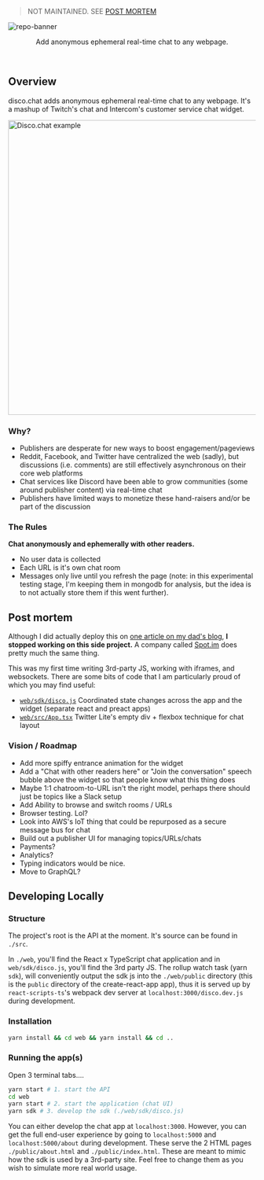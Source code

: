 > NOT MAINTAINED. SEE [POST MORTEM](#post-mortem)


![repo-banner](https://user-images.githubusercontent.com/4060187/41813448-78fad916-7704-11e8-958a-4f57a83a747c.png)

<p align="center">Add anonymous ephemeral real-time chat to any webpage.</p>

<br>


## Overview

disco.chat adds anonymous ephemeral real-time chat to any webpage. It's a mashup of Twitch's chat and Intercom's customer service chat widget.

<img width="600px" src="https://user-images.githubusercontent.com/4060187/41812799-e9462304-76f7-11e8-957d-251403512978.png" alt="Disco.chat example">

### Why?

- Publishers are desperate for new ways to boost engagement/pageviews
- Reddit, Facebook, and Twitter have centralized the web (sadly), but discussions (i.e. comments) are still effectively asynchronous on their core web platforms 
- Chat services like Discord have been able to grow communities (some around publisher content) via real-time chat
- Publishers have limited ways to monetize these hand-raisers and/or be part of the discussion

### The Rules

**Chat anonymously and ephemerally with other readers.**
- No user data is collected
- Each URL is it's own chat room
- Messages only live until you refresh the page (note: in this experimental testing stage, I'm keeping them in mongodb for analysis, but the idea is to not actually store them if this went further).

## Post mortem

Although I did actually deploy this on [one article on my dad's blog](https://www.shellypalmer.com/2017/11/stop-meta-work-now/), **I stopped working on this side project.** A company called [Spot.im](https://spot.im) does pretty much the same thing. 

This was my first time writing 3rd-party JS, working with iframes, and websockets. There are some bits of code that I am particularly proud of which you may find useful:

- [`web/sdk/disco.js`](https://github.com/jaredpalmer/disco.chat/blob/784957691db77d0bbb354de6b5507dbf87377472/web/sdk/disco.js#L305-L342) Coordinated state changes across the app and the widget (separate react and preact apps)
- [`web/src/App.tsx`](https://github.com/jaredpalmer/disco.chat/blob/784957691db77d0bbb354de6b5507dbf87377472/web/src/App.tsx#L317-L331) Twitter Lite's empty div + flexbox technique for chat layout

### Vision / Roadmap

- Add more spiffy entrance animation for the widget
- Add a "Chat with other readers here" or "Join the conversation" speech bubble above the widget so that people know what this thing does
- Maybe 1:1 chatroom-to-URL isn't the right model, perhaps there should just be topics like a Slack setup
- Add Ability to browse and switch rooms / URLs
- Browser testing. Lol?
- Look into AWS's IoT thing that could be repurposed as a secure message bus for chat
- Build out a publisher UI for managing topics/URLs/chats
- Payments?
- Analytics?
- Typing indicators would be nice.
- Move to GraphQL?

## Developing Locally

### Structure

The project's root is the API at the moment. It's source can be found in `./src`.

In `./web`, you'll find the React x TypeScript chat application and in `web/sdk/disco.js`, you'll find the 3rd party JS. The rollup watch task (yarn `sdk`), will conveniently output the sdk js into the `./web/public` directory (this is the `public` directory of the create-react-app app), thus it is served up by `react-scripts-ts`'s webpack dev server at `localhost:3000/disco.dev.js` during development.

### Installation

```bash
yarn install && cd web && yarn install && cd .. 
```

### Running the app(s)

Open 3 terminal tabs....

```bash
yarn start # 1. start the API
cd web
yarn start # 2. start the application (chat UI)
yarn sdk # 3. develop the sdk (./web/sdk/disco.js)
```

You can either develop the chat app at `localhost:3000`. However, you can get the full end-user experience by going to `localhost:5000` and `localhost:5000/about` during development. These serve the 2 HTML pages `./public/about.html` and `./public/index.html`. These are meant to mimic how the sdk is used by a 3rd-party site. Feel free to change them as you wish to simulate more real world usage. 

